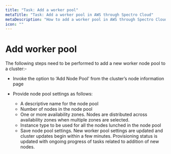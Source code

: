 ```yaml
---
title: "Task: Add a worker pool"
metaTitle: "Task: Add a worker pool in AWS through Spectro Cloud"
metaDescription: "How to add a worker pool in AWS through Spectro Cloud"
icon: ""
---
```


# Add worker pool

The following steps need to be performed to add a new worker node pool to a cluster:-

* Invoke the option to ‘Add Node Pool’ from the cluster’s node information page

* Provide node pool settings as follows:
    * A descriptive name for the node pool
    * Number of nodes in the node pool
    * One or more availability zones.  Nodes are distributed across availability zones when multiple zones are selected.
    * Instance type to be used for all the nodes lunched in the node pool
    * Save node pool settings. New worker pool settings are updated and cluster updates begin within a few minutes. Provisioning status is updated with ongoing progress of tasks related to addition of new nodes.
    